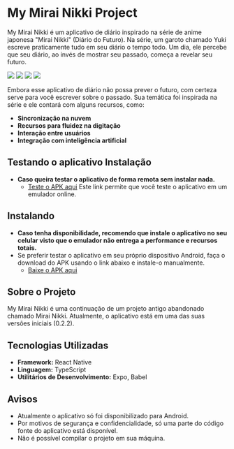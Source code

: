 # My Mirai Nikki Project

My Mirai Nikki é um aplicativo de diário inspirado na série de anime japonesa "Mirai Nikki" (Diário do Futuro). Na série, um garoto chamado Yuki escreve praticamente tudo em seu diário o tempo todo. Um dia, ele percebe que seu diário, ao invés de mostrar seu passado, começa a revelar seu futuro.

![](https://media.discordapp.net/attachments/1236293370284867664/1238594435059814400/2024-05-10_17-50-54_High_Res_Screenshot.png?ex=663fda75&is=663e88f5&hm=2cb74f634e2d53c1c2033b842c481266001c801938493e41ad54d9a00752b262&=&format=webp&quality=lossless&width=213&height=473)
![](https://media.discordapp.net/attachments/1236293370284867664/1238594435395227798/2024-05-10_17-51-08_High_Res_Screenshot.png?ex=663fda75&is=663e88f5&hm=cae332a7524ca877e3e7eb822f01cfbc6197d5539fe9150894e2867d95b80ba2&=&format=webp&quality=lossless&width=213&height=473)
![](https://media.discordapp.net/attachments/1236293370284867664/1238594435743219734/2024-05-10_17-51-25_High_Res_Screenshot.png?ex=663fda75&is=663e88f5&hm=9092df27eda0fc8ad3c5bd13fb6270c8fa04dd96a926c1c1da5f7a340796bfa8&=&format=webp&quality=lossless&width=213&height=473)
![](https://media.discordapp.net/attachments/1236293370284867664/1238594434593980546/2024-05-10_17-51-36_High_Res_Screenshot.png?ex=663fda75&is=663e88f5&hm=e52e2fca1a16591ab32825ee7767527fd2f2ad3a4deea7bd7c5236706825c8de&=&format=webp&quality=lossless&width=213&height=473)



Embora esse aplicativo de diário não possa prever o futuro, com certeza serve para você escrever sobre o passado. Sua temática foi inspirada na série e ele contará com alguns recursos, como:

- **Sincronização na nuvem** 
- **Recursos para fluidez na digitação** 
- **Interação entre usuários** 
- **Integração com inteligência artificial** 

## Testando o aplicativo Instalação

- **Caso queira testar o aplicativo de forma remota sem instalar nada.**
  - [Teste o APK aqui](https://appetize.io/app/e6nvkaxqz6b67ae53zh2sphs4y?device=pixel7&osVersion=13.0)
  Este link permite que você teste o aplicativo em um emulador online.

## Instalando
- **Caso tenha disponibilidade, recomendo que instale o aplicativo no seu celular visto que o emulador não entrega a performance e recursos totais.**
- Se preferir testar o aplicativo em seu próprio dispositivo Android, faça o download do APK usando o link abaixo e instale-o manualmente. 
  - [Baixe o APK aqui](https://expo.dev/accounts/jailsonmartinsfilho/projects/MyMiraiNikki/builds/b6581b5a-b7f0-4812-ae4a-a4e9c1152a34)
    
## Sobre o Projeto
My Mirai Nikki é uma continuação de um projeto antigo abandonado chamado Mirai Nikki. Atualmente, o aplicativo está em uma das suas versões iniciais (0.2.2).

## Tecnologias Utilizadas

- **Framework:** React Native
- **Linguagem:** TypeScript
- **Utilitários de Desenvolvimento:** Expo, Babel
  
## Avisos
- Atualmente o aplicativo só foi disponibilizado para Android.
- Por motivos de segurança e confidencialidade, só uma parte do código fonte do aplicativo está disponível.
- Não é possível compilar o projeto em sua máquina.
